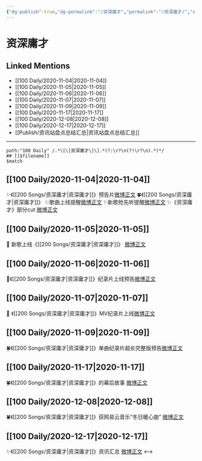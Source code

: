 ```yaml
---
{"dg-publish":true,"dg-permalink":"/资深庸才","permalink":"/资深庸才/","created":"2023-04-08T16:17:01.000+08:00","updated":"2023-04-10T15:57:49.000+08:00"}
---
```


# 资深庸才

## Linked Mentions
- [[100 Daily/2020-11-04\|2020-11-04]]
- [[100 Daily/2020-11-05\|2020-11-05]]
- [[100 Daily/2020-11-06\|2020-11-06]]
- [[100 Daily/2020-11-07\|2020-11-07]]
- [[100 Daily/2020-11-09\|2020-11-09]]
- [[100 Daily/2020-11-17\|2020-11-17]]
- [[100 Daily/2020-12-08\|2020-12-08]]
- [[100 Daily/2020-12-17\|2020-12-17]]
- [[Publish/资讯站盘点总结汇总\|资讯站盘点总结汇总]]


---

```expander
path:"100 Daily" /.*\[\[资深庸才\]\].*(?:\r?\n(?!\r?\n).*)*/
## [[$filename]]
$match
```
## [[100 Daily/2020-11-04\|2020-11-04]]
✨《[[200 Songs/资深庸才\|资深庸才]]》预告片[微博正文](https://m.weibo.cn/6466290670/4567553085282899)
🍀《[[200 Songs/资深庸才\|资深庸才]]》
✨歌曲上线提醒[微博正文](https://m.weibo.cn/6466290670/4567494306830941)
✨新歌抢先听提醒[微博正文](https://m.weibo.cn/6466290670/4567603936233165)
✨《资深庸才》部分cut [微博正文](https://m.weibo.cn/6466290670/4567676238698552)
## [[100 Daily/2020-11-05\|2020-11-05]]
💫 新歌上线《[[200 Songs/资深庸才\|资深庸才]]》 [微博正文](https://m.weibo.cn/6466290670/4567692763990121)
## [[100 Daily/2020-11-06\|2020-11-06]]
💫《[[200 Songs/资深庸才\|资深庸才]]》纪录片上线预告[微博正文](https://m.weibo.cn/6466290670/4568391464258176)
## [[100 Daily/2020-11-07\|2020-11-07]]
🎥 《[[200 Songs/资深庸才\|资深庸才]]》MV纪录片上线[微博正文](https://m.weibo.cn/6466290670/4568567452270896)
## [[100 Daily/2020-11-09\|2020-11-09]]
🍀《[[200 Songs/资深庸才\|资深庸才]]》单曲纪录片超长完整版预告[微博正文](https://m.weibo.cn/6466290670/4569436041779935)

## [[100 Daily/2020-11-17\|2020-11-17]]
🍀《[[200 Songs/资深庸才\|资深庸才]]》的幕后故事 [微博正文](https://weibo.com/6466290670/Jujhnb9GF)

## [[100 Daily/2020-12-08\|2020-12-08]]
🍀《[[200 Songs/资深庸才\|资深庸才]]》获网易云音乐“冬日暖心曲” [微博正文](https://weibo.com/6466290670/Jxv379fzI)

## [[100 Daily/2020-12-17\|2020-12-17]]
✨《[[200 Songs/资深庸才\|资深庸才]]》资讯汇总 [微博正文](https://weibo.com/6466290670/JyVDy9xwA)
<-->